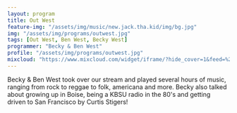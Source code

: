 ```yaml
---
layout: program
title: Out West
feature-img: "/assets/img/music/new.jack.tha.kid/img/bg.jpg"
img: "/assets/img/programs/outwest.jpg"
tags: [Out West, Ben West, Becky West]
programmer: "Becky & Ben West"
profile: "/assets/img/programs/outwest.jpg"
mixcloud: "https://www.mixcloud.com/widget/iframe/?hide_cover=1&feed=%2Ftropicofm%2Fbecky-ben-west-special%2F"
---
```


Becky & Ben West took over our stream and played several hours of music, ranging from rock to reggae to folk, americana and more. Becky also talked about growing up in Boise, being a KBSU radio in the 80's and getting driven to San Francisco by Curtis Stigers!
